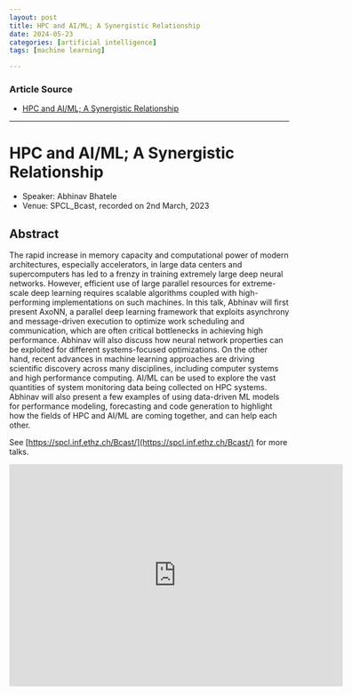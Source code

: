 ```yaml
---
layout: post
title: HPC and AI/ML; A Synergistic Relationship
date: 2024-05-23
categories: [artificial intelligence]
tags: [machine learning]

---
```


### Article Source


* [HPC and AI/ML; A Synergistic Relationship](https://www.youtube.com/watch?v=mOtVlSNimm4)

---


# HPC and AI/ML; A Synergistic Relationship

* Speaker: Abhinav Bhatele
* Venue: SPCL_Bcast, recorded on 2nd March, 2023


## Abstract
The rapid increase in memory capacity and computational power of modern architectures, especially accelerators, in large data centers and supercomputers has led to a frenzy in training extremely large deep neural networks. However, efficient use of large parallel resources for extreme-scale deep learning requires scalable algorithms coupled with high-performing implementations on such machines. In this talk, Abhinav will first present AxoNN, a parallel deep learning framework that exploits asynchrony and message-driven execution to optimize work scheduling and communication, which are often critical bottlenecks in achieving high performance. Abhinav will also discuss how neural network properties can be exploited for different systems-focused optimizations. On the other hand, recent advances in machine learning approaches are driving scientific discovery across many disciplines, including computer systems and high performance computing. AI/ML can be used to explore the vast quantities of system monitoring data being collected on HPC systems. Abhinav will also present a few examples of using data-driven ML models for performance modeling, forecasting and code generation to highlight how the fields of HPC and AI/ML are coming together, and can help each other.

See [https://spcl.inf.ethz.ch/Bcast/](https://spcl.inf.ethz.ch/Bcast/) for more talks.

<iframe width="600" height="400" src="https://www.youtube.com/embed/mOtVlSNimm4?si=tcMIvUmPSKQY_sO8" title="YouTube video player" frameborder="0" allow="accelerometer; autoplay; clipboard-write; encrypted-media; gyroscope; picture-in-picture; web-share" referrerpolicy="strict-origin-when-cross-origin" allowfullscreen></iframe>
